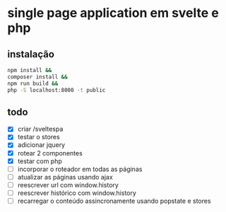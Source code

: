 # single page application em svelte e php

## instalação

```bash
npm install &&
composer install &&
npm run build &&
php -S localhost:8000 -t public
```

## todo
- [x] criar /sveltespa
- [x] testar o stores
- [x] adicionar jquery
- [x] rotear 2 componentes
- [x] testar com php
- [ ] incorporar o roteador em todas as páginas
- [ ] atualizar as páginas usando ajax
- [ ] reescrever url com window.history
- [ ] reescrever histórico com window.history
- [ ] recarregar o conteúdo assincronamente usando popstate e stores

